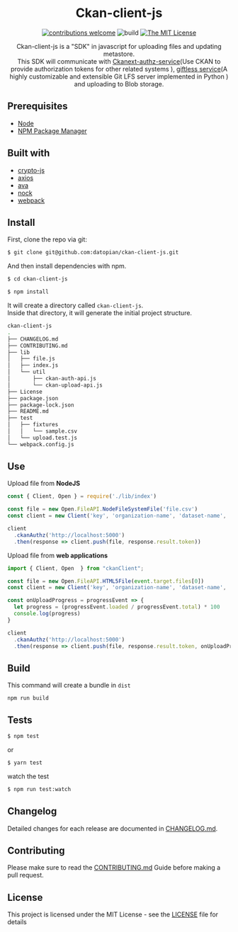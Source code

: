 <div align="center">

# Ckan-client-js

[![contributions welcome](https://img.shields.io/badge/contributions-welcome-brightgreen.svg?style=flat)](https://github.com/datopian/ckan-client-js/issues)
![build](https://github.com/datopian/ckan-client-js/workflows/ckan-client-js%20actions/badge.svg)
[![The MIT License](https://img.shields.io/badge/license-MIT-blue.svg?style=flat-square)](http://opensource.org/licenses/MIT)


Ckan-client-js is a "SDK" in javascript for uploading files and updating metastore.<br> This SDK will communicate with [Ckanext-authz-service](https://github.com/datopian/ckanext-authz-service)(Use CKAN to provide authorization tokens for other related systems
), [giftless service](https://github.com/datopian/giftless)(A highly customizable and extensible Git LFS server implemented in Python
) and uploading to Blob storage.

</div>

## Prerequisites

- [Node](https://nodejs.org/en/)
- [NPM Package Manager](https://www.npmjs.com/)

## Built with

- [crypto-js](https://cryptojs.gitbook.io/docs/)
- [axios](https://github.com/axios/axios)
- [ava](https://github.com/avajs/ava)
- [nock](https://github.com/nock/nock)
- [webpack](https://webpack.js.org/)

## Install

First, clone the repo via git:

```bash
$ git clone git@github.com:datopian/ckan-client-js.git
```

And then install dependencies with npm.

```bash
$ cd ckan-client-js
```

```bash
$ npm install
```

It will create a directory called `ckan-client-js`.<br>
Inside that directory, it will generate the initial project structure.

```bash
ckan-client-js
.
├── CHANGELOG.md
├── CONTRIBUTING.md
├── lib
│   ├── file.js
│   ├── index.js
│   └── util
│       ├── ckan-auth-api.js
│       └── ckan-upload-api.js
├── License
├── package.json
├── package-lock.json
├── README.md
├── test
│   ├── fixtures
│   │   └── sample.csv
│   └── upload.test.js
└── webpack.config.js
```

## Use

Upload file from **NodeJS**

```js
const { Client, Open } = require('./lib/index')

const file = new Open.FileAPI.NodeFileSystemFile('file.csv')
const client = new Client('key', 'organization-name', 'dataset-name', 'api')

client
  .ckanAuthz('http://localhost:5000')
  .then(response => client.push(file, response.result.token))
```

Upload file from **web applications**

```js
import { Client, Open  } from "ckanClient";

const file = new Open.FileAPI.HTML5File(event.target.files[0])
const client = new Client('key', 'organization-name', 'dataset-name', 'api')

const onUploadProgress = progressEvent => {
  let progress = (progressEvent.loaded / progressEvent.total) * 100
  console.log(progress)
}

client
  .ckanAuthz('http://localhost:5000')
  .then(response => client.push(file, response.result.token, onUploadProgress))
```

## Build

This command will create a bundle in `dist`

```
npm run build
```

## Tests

```bash
$ npm test
```

or

```bash
$ yarn test
```

watch the test

```bash
$ npm run test:watch
```

## Changelog

Detailed changes for each release are documented in [CHANGELOG.md](CHANGELOG.md).

## Contributing

Please make sure to read the [CONTRIBUTING.md](CONTRIBUTING.md) Guide before making a pull request.

## License

This project is licensed under the MIT License - see the [LICENSE](License) file for details

